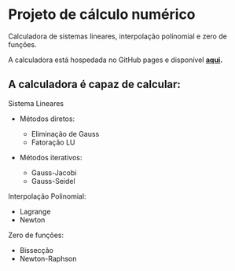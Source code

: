 # Projeto de cálculo numérico
Calculadora de sistemas lineares, interpolação polinomial e zero de funções.

A calculadora está hospedada no GitHub pages e disponível **[aqui](https://joaovcandrade.github.io/Calculadora-Projeto-Calculo-Numerico/).**

## A calculadora é capaz de calcular:
Sistema Lineares 
  - Métodos diretos:
    -  Eliminação de Gauss
    - Fatoração LU

  - Métodos iterativos:
    - Gauss-Jacobi 
    - Gauss-Seidel

Interpolação Polinomial:
  -  Lagrange
  -  Newton
  
 Zero de funções:
  -  Bissecção
  -  Newton-Raphson
